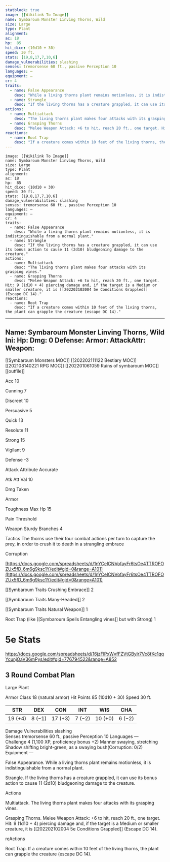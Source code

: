 ```yaml
---
statblock: true
image: [[Wikilink To Image]]
name: Symbaroum Monster Linving Thorns, Wild
size: Large
type: Plant
alignment:
ac: 18
hp:  85
hit_dice: (10d10 + 30)
speed: 30 ft.
stats: [19,8,17,7,10,6]
damage_vulnerabilities: slashing
senses: tremorsense 60 ft., passive Perception 10
languages: —
equipment: —
cr: 4
traits:
  - name: False Appearance
    desc: "While a living thorns plant remains motionless, it is indistinguishable from a normal plant."
  - name: Strangle
    desc: "If the living thorns has a creature grappled, it can use its bonus action to cause 11 (2d10) bludgeoning damage to the creature."
actions:
  - name: Multiattack
    desc: "The living thorns plant makes four attacks with its grasping vines."
  - name: Grasping Thorns
    desc: "Melee Weapon Attack: +6 to hit, reach 20 ft., one target. Hit: 9 (1d10 + 4) piercing damage and, if the target is a Medium or smaller creature, it is [[202202102004 5e Conditions Grappled]]  (Escape DC 14)."
reactions:
  - name: Root Trap
    desc: "If a creature comes within 10 feet of the living thorns, the plant can grapple the creature (escape DC 14)."
---
```

```statblock
image: [[Wikilink To Image]]
name: Symbaroum Monster Linving Thorns, Wild
size: Large
type: Plant
alignment:
ac: 18
hp:  85
hit_dice: (10d10 + 30)
speed: 30 ft.
stats: [19,8,17,7,10,6]
damage_vulnerabilities: slashing
senses: tremorsense 60 ft., passive Perception 10
languages: —
equipment: —
cr: 4
traits:
  - name: False Appearance
    desc: "While a living thorns plant remains motionless, it is indistinguishable from a normal plant."
  - name: Strangle
    desc: "If the living thorns has a creature grappled, it can use its bonus action to cause 11 (2d10) bludgeoning damage to the creature."
actions:
  - name: Multiattack
    desc: "The living thorns plant makes four attacks with its grasping vines."
  - name: Grasping Thorns
    desc: "Melee Weapon Attack: +6 to hit, reach 20 ft., one target. Hit: 9 (1d10 + 4) piercing damage and, if the target is a Medium or smaller creature, it is [[202202102004 5e Conditions Grappled]]  (Escape DC 14)."
reactions:
  - name: Root Trap
    desc: "If a creature comes within 10 feet of the living thorns, the plant can grapple the creature (escape DC 14)."
```
---
Name: Symbaroum Monster Linving Thorns, Wild
Ini: 
Hp: 
Dmg: 0
Defense: 
Armor: 
AttackAttr: 
Weapon: 
---
[[Symbaroum Monsters MOC]]
[[202202111122 Bestiary MOC]]
[[202108140221 RPG MOC]]
[[202201061059 Ruins of symbaroum MOC]]
[[outfile]]

Acc 10

Cunning 7

Discreet 10

Persuasive 5

Quick 13

Resolute 11

Strong 15

Vigilant 9

Defense -3

Attack Attribute Accurate

Atk Att Val 10

Dmg Taken

Armor

Toughness Max Hp 15

Pain Threshold

Weaopn Sturdy Branches 4

Tactics The thorns use their four combat actions per turn to capture the prey, in order to crush it to death in a strangling embrace

Corruption

[https://docs.google.com/spreadsheets/d/1nYCeICNVofayFr6tsOe4TTROFOZUx5fD_6m6g9ksc1Y/edit#gid=0&range=A101](https://docs.google.com/spreadsheets/d/1nYCeICNVofayFr6tsOe4TTROFOZUx5fD_6m6g9ksc1Y/edit#gid=0&range=A101)

[[Symbaroum Traits Crushing Embrace]] 2

[[Symbaroum Traits Many-Headed]] 2

[[Symbaroum Traits Natural Weapon]] 1

Root Trap (like [[Symbaroum Spells Entangling vines]] but with Strong) 1

# 5e Stats 
https://docs.google.com/spreadsheets/d/16jzFlPxWvfFZVtGBylr7Vc8fKc1qqYcunjOaV36mPys/edit#gid=776794522&range=A852
## 3 Round Combat Plan

Large Plant

 

Armor Class 18 (natural armor)
Hit Points 85 (10d10 + 30) 
Speed 30 ft.

 

| STR     | DEX    | CON     | INT    | WIS     | CHA    |
| ------- | ------ | ------- | ------ | ------- | ------ |
| 19 (+4) | 8 (−1) | 17 (+3) | 7 (−2) | 10 (+0) | 6 (−2) |


 

Damage Vulnerabilities slashing  
Senses tremorsense 60 ft., passive Perception 10 
Languages —  
Challenge 4 (1,100 XP, proficiency bonus +2) 
Manner swaying, stretching  
Shadow shifting bright-green, as a swaying bush(Corruption: 0/2)
Equipment —

False Appearance. While a living thorns plant remains motionless, it is indistinguishable from a normal plant.

Strangle. If the living thorns has a creature grappled, it can use its bonus action to cause 11 (2d10) bludgeoning damage to the creature.

Actions

Multiattack. The living thorns plant makes four attacks with its grasping vines.

Grasping Thorns. Melee Weapon Attack: +6 to hit, reach 20 ft., one target. Hit: 9 (1d10 + 4) piercing damage and, if the target is a Medium or smaller creature, it is [[202202102004 5e Conditions Grappled]]  (Escape DC 14).

reActions

Root Trap. If a creature comes within 10 feet of the living thorns, the plant can grapple the creature (escape DC 14).

